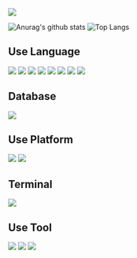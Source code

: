 <img src="https://capsule-render.vercel.app/api?type=venom&color=auto&height=300&section=header&text=Welcome!%20My%20Page&fontSize=90&animation=twinkling&fontColor=6B66FF" />

 
![Anurag's github stats](https://github-readme-stats.vercel.app/api?username=shinho123&show_icons=true&theme=tokyonight)  ![Top Langs](https://github-readme-stats.vercel.app/api/top-langs/?username=shinho123&layout=compact)

 
## Use Language
<img src="https://img.shields.io/badge/Python-3776AB?style=for-the-badge&logo=python&logoColor=white" /> <img src="https://img.shields.io/badge/R-276DC3?style=for-the-badge&logo=r&logoColor=white" /> <img src="https://img.shields.io/badge/C-00599C?style=for-the-badge&logo=c&logoColor=white" /> <img src="https://img.shields.io/badge/C%2B%2B-00599C?style=for-the-badge&logo=c%2B%2B&logoColor=white" /> <img src="https://img.shields.io/badge/Java-ED8B00?style=for-the-badge&logo=openjdk&logoColor=white" />
<img src="https://img.shields.io/badge/C%23-239120?style=for-the-badge&logo=c-sharp&logoColor=white" /> <img src="https://img.shields.io/badge/SQLite-07405E?style=for-the-badge&logo=sqlite&logoColor=white" /> <img src="https://img.shields.io/badge/MySQL-00000F?style=for-the-badge&logo=mysql&logoColor=white" />
 
## Database
<img src="https://img.shields.io/badge/Oracle-F80000?style=for-the-badge&logo=Oracle&logoColor=white" />

## Use Platform
<img src="https://img.shields.io/badge/GitHub-100000?style=for-the-badge&logo=github&logoColor=white" /> <img src="https://img.shields.io/badge/Notion-000000?style=for-the-badge&logo=notion&logoColor=white" /> 

## Terminal
<img src="https://img.shields.io/badge/GIT-E44C30?style=for-the-badge&logo=git&logoColor=white" />

## Use Tool
<img src="https://img.shields.io/badge/PyCharm-000000.svg?&style=for-the-badge&logo=PyCharm&logoColor=white" /> <img src="https://img.shields.io/badge/Jupyter-green?style=for-the-badge&logo=Jupyter" /> <img src="https://img.shields.io/badge/VSCode-1f425f.svg" />
